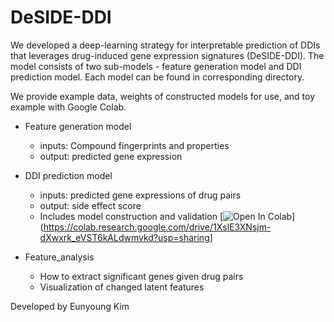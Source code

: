 # DeSIDE-DDI

We developed a deep-learning strategy for interpretable prediction of DDIs that leverages drug-induced gene expression signatures (DeSIDE-DDI).
The model consists of two sub-models - feature generation model and DDI prediction model. Each model can be found in corresponding directory.

We provide example data, weights of constructed models for use, and toy example with Google Colab.

- Feature generation model
  - inputs: Compound fingerprints and properties
  - output: predicted gene expression
  

- DDI prediction model
  - inputs: predicted gene expressions of drug pairs
  - output: side effect score
  - Includes model construction and validation
  [![Open In Colab](https://colab.research.google.com/assets/colab-badge.svg)](https://colab.research.google.com/drive/1XslE3XNsjm-dXwxrk_eVST6kALdwmvkd?usp=sharing]

  
- Feature_analysis
  - How to extract significant genes given drug pairs
  - Visualization of changed latent features
  
  
Developed by Eunyoung Kim
